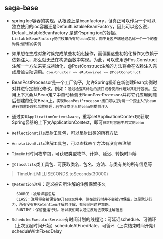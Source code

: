 ## saga-base

* spring Ioc容器的实现，从根源上是beanfactory，但真正可以作为一个可以独立使用的ioc容器还是DefaultListableBeanFactory，因此可以这么说，DefaultListableBeanFactory 是整个spring ioc的始祖。`ListableBeanFactory提供枚举所有的bean实例，而不是客户端通过名称一个一个的查询得出所有的实例`

* 如果想在生成对象时候完成某些初始化操作，而偏偏这些初始化操作又依赖于依赖注入，那么就无法在构造函数中实现。为此，可以使用@PostConstruct注解一个方法来完成初始化，@PostConstruct注解的方法将会在依赖注入完成后被自动调用。`Constructor >> @Autowired >> @PostConstruct`

* BeanPostProcessor是一个工厂钩子，允许Spring框架在新创建Bean实例时对其进行定制化修改。例如：`通过检查其标注的接口或者使用代理对其进行包裹`。应用上下文会从Bean定义中自动检测出BeanPostProcessor并将它们应用到随后创建的任何Bean上。`实现BeanPostProcessor接口可以对每一个要注入的bean进行前置处理和后置处理，若在该类注入的bean则提前注入`

* 通过`实现ApplicationContextAware`，重写setApplicationContext来获取Spring容器的上下文ApplicationContext，即可`获取到容器中的实例bean`

* `ReflectionUtils`反射工具包，可以反射出类的所有方法

* `AnnotationUtils`注解工具包，可以查找某个方法有没有某注解

* `TimeUnit`时间枚举包，可获取类型枚举、计算、延迟、转换时间等

* `ClassUtils`类工具包，可获取类名、包名、方法、与类有关的所有信息等

> TimeUnit.MILLISECONDS.toSeconds(30000)

* `@Retention注解`：定义被它所注解的注解保留多久

        SOURCE：被编译器忽略
        CLASS：注解将会被保留在Class文件中，但在运行时并不会被VM保留。这是默认行为，所有没有用Retention注解的注解，都会采用这种策略。
        RUNTIME：保留至运行时。所以我们可以通过反射去获取注解信息

* `ScheduledExecutorService`有时间计划的线程池：可延迟schedule、可循环（上次发起时间开始）scheduleAtFixedRate、可循环（上次结束时间开始）scheduleWithFixedDelay